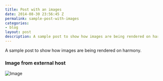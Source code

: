 ```yaml
---
title: Post with an images
date: 2014-08-30 23:56:45 Z
permalink: sample-post-with-images
categories:
- blog
layout: post
description: A sample post to show how images are being rendered on harmony.
---
```


A sample post to show how images are being rendered on harmony.

### Image from external host

![Image](http://placekitten.com/g/900/300)